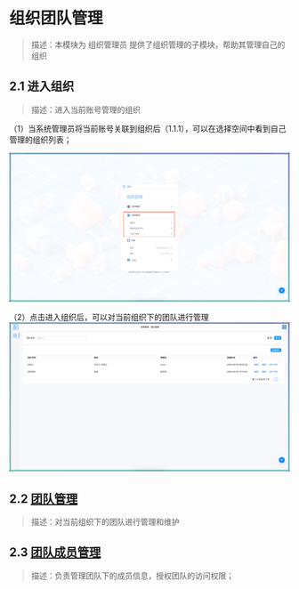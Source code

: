 # 组织团队管理

> 描述：本模块为 组织管理员 提供了组织管理的子模块，帮助其管理自己的组织

## 2.1 进入组织

> 描述：进入当前账号管理的组织

（1）当系统管理员将当前账号关联到组织后（1.1.1），可以在选择空间中看到自己管理的组织列表；

![](组织团队管理/.组织团队管理_images/630dc00d.png)<br/>

（2）点击进入组织后，可以对当前组织下的团队进行管理
![](组织团队管理/.组织团队管理_images/c7870c19.png)<br/>

## 2.2 [团队管理](组织团队管理/团队管理.md)

> 描述：对当前组织下的团队进行管理和维护

## 2.3 [团队成员管理](组织团队管理/团队成员管理.md)

> 描述：负责管理团队下的成员信息，授权团队的访问权限；